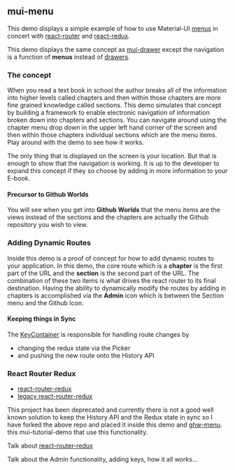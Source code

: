 
## mui-menu

This demo displays a simple example of how to use Material-UI
[menus](https://material-ui.com/demos/menus/) in concert with
[react-router](https://github.com/ReactTraining/react-router)
and
[react-redux](https://github.com/reduxjs/react-redux).

This demo displays the same concept as
[mui-drawer](https://github.com/stormasm/mui-tutorial-demo/tree/master/mui-drawer) except the navigation is a function of **menus** instead of
[drawers](https://material-ui.com/demos/drawers/).

### The concept

When you read a text book in school the author breaks all of the information into higher levels called chapters and then within those chapters are more fine grained knowledge called sections.  This demo simulates that concept by building a framework to enable electronic navigation of information broken down into chapters and sections.  You can navigate around using the chapter menu drop down in the upper left hand corner of the screen and then within those chapters individual sections which are the menu items.  Play around with the demo to see how it works.

The only thing that is displayed on the screen is your location.  But that is enough to show that the navigation is working.  It is up to the developer to expand this concept if they so choose by adding in more information to your E-book.

#### Precursor to Github Worlds

You will see when you get into **Github Worlds** that the menu items are the views instead of the sections and the chapters are actually the Github
repository you wish to view.

### Adding Dynamic Routes

Inside this demo is a proof of concept for how to add dynamic routes
to your application.  In this demo, the core route which is a **chapter**
is the first part of the URL and the **section** is the second part of the URL.  The combination of these two items is what drives the react router to its final destination.  Having the ability to dynamically modify the routes by adding in chapters is accomplished via the **Admin** icon which is between the Section menu and the Github Icon.

#### Keeping things in Sync

The
[KeyContainer](https://github.com/stormasm/mui-tutorial-demo/blob/master/mui-menu/v1/src/containers/KeyContainer.js) is responsible for handling
route changes by

* changing the redux state via the Picker
* and pushing the new route onto the History API

### React Router Redux

* [react-router-redux](https://github.com/ReactTraining/react-router/blob/master/packages/react-router-redux/README.md)
* [legacy react-router-redux](https://github.com/reactjs/react-router-redux)

This project has been deprecated and currently there is not a good well
known solution to keep the History API and the Redux state in sync so
I have forked the above repo and placed it inside this demo
and
[ghw-menu](https://github.com/stormasm/mui-tutorial-demo/tree/master/ghw-menu).
this mui-tutorial-demo that use this functionality.

Talk about
[react-router-redux](https://github.com/ReactTraining/react-router/tree/master/packages/react-router-redux)

Talk about the Admin functionality, adding keys, how it all works...
